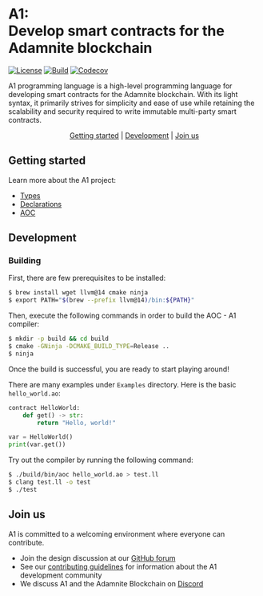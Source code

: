 # A1: <br/> Develop smart contracts for the Adamnite blockchain

[![License](https://img.shields.io/badge/license-MIT-brightgreen.svg?style=flat)](https://github.com/m-peko/bitflags/blob/master/LICENSE)
[![Build](https://github.com/Adamnite/A1/actions/workflows/build.yml/badge.svg)](https://github.com/Adamnite/A1/actions/workflows/build.yml)
[![Codecov](https://codecov.io/gh/Adamnite/A1/branch/main/graph/badge.svg?token=YBUVS7JAEQ)](https://codecov.io/gh/Adamnite/A1)

A1 programming language is a high-level programming language for developing smart contracts for the Adamnite blockchain. With its light syntax, it primarily strives for simplicity and ease of use while retaining the scalability and security required to write immutable multi-party smart contracts.

<p align="center">
    <a href="#getting-started">Getting started</a> |
    <a href="#development">Development</a> |
    <a href="#join-us">Join us</a>
</p>

## Getting started

Learn more about the A1 project:

- [Types](Docs/Types.md)
- [Declarations](Docs/Declarations.md)
- [AOC](AOC/README.md)

## Development

### Building

First, there are few prerequisites to be installed:

```sh
$ brew install wget llvm@14 cmake ninja
$ export PATH="$(brew --prefix llvm@14)/bin:${PATH}"
```

Then, execute the following commands in order to build the AOC - A1 compiler:

```sh
$ mkdir -p build && cd build
$ cmake -GNinja -DCMAKE_BUILD_TYPE=Release ..
$ ninja
```

Once the build is successful, you are ready to start playing around!

There are many examples under `Examples` directory. Here is the basic `hello_world.ao`:

```python
contract HelloWorld:
    def get() -> str:
        return "Hello, world!"

var = HelloWorld()
print(var.get())
```

Try out the compiler by running the following command:

```sh
$ ./build/bin/aoc hello_world.ao > test.ll
$ clang test.ll -o test
$ ./test
```

## Join us

A1 is committed to a welcoming environment where everyone can contribute.

- Join the design discussion at our [GitHub forum](https://github.com/Adamnite/A1/discussions)
- See our [contributing guidelines](CONTRIBUTING.md) for information about the A1 development community
- We discuss A1 and the Adamnite Blockchain on [Discord](https://discord.gg/AxbRrXvS)
